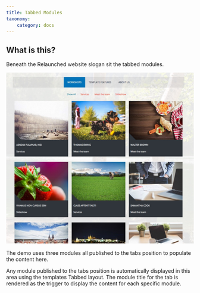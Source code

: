 ```yaml
---
title: Tabbed Modules
taxonomy:
    category: docs
---
```


## What is this?
Beneath the Relaunched website slogan sit the tabbed modules.

![Tabs](/images/tabs/tabbed.jpg)

The demo uses three modules all published to the tabs position to populate the content here.

Any module published to the tabs position is automatically displayed in this area using the templates Tabbed layout. The module title for the tab is rendered as the trigger to display the content for each specific module.
